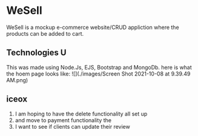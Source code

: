 # WeSell
WeSell is a mockup e-commerce website/CRUD appliction where the products can be added to cart.
## Technologies U
This was made using Node.Js, EJS, Bootstrap and MongoDb.
here is what the hoem page looks like:
![](./images/Screen Shot 2021-10-08 at 9.39.49 AM.png)
## iceox
1. I am hoping to have the delete functionality all set up
2. and move to payment functionality the
3. I want to see if clients can update their review
